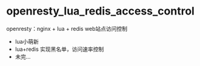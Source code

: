 # openresty_lua_redis_access_control
openresty：nginx + lua + redis web站点访问控制
* lua小萌新
* lua+redis 实现黑名单，访问速率控制
* 未完...
